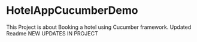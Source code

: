 # HotelAppCucumberDemo
This Project is about Booking a hotel using Cucumber framework.
Updated Readme
NEW UPDATES IN PROJECT